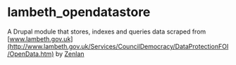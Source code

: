 lambeth_opendatastore
=====================

A Drupal module that stores, indexes and queries data scraped from [www.lambeth.gov.uk](http://www.lambeth.gov.uk/Services/CouncilDemocracy/DataProtectionFOI/OpenData.htm)
by [Zenlan](http://www.zenlan.com/)

